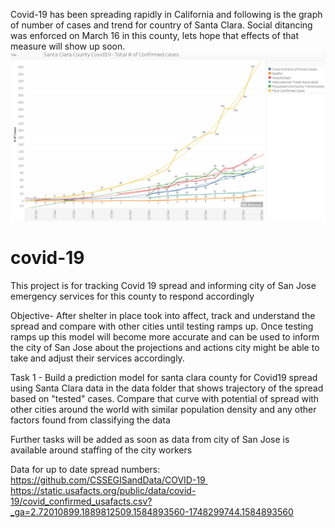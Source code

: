 Covid-19 has been spreading rapidly in California and following is the graph of number of cases and trend for country of Santa Clara.
Social ditancing was enforced on March 16 in this county, lets hope that effects of that measure will show up soon.
![image](SantaClaraActual.PNG)



# covid-19
This project is for tracking Covid 19 spread and informing city of San Jose emergency services for this county to respond accordingly

Objective- After shelter in place took into affect, track and understand the spread and compare with other cities until testing ramps up. Once testing ramps up this model will become more accurate and can be used to inform the city of San Jose about the projections and actions city might be able to take and adjust their services accordingly.

Task 1 -
Build a prediction model for santa clara county for Covid19 spread using Santa Clara data in the data folder that shows trajectory of the spread based on "tested" cases. Compare that curve with potential of spread with other cities around the world with similar population density and any other factors found from classifying the data


Further tasks will be added as soon as data from city of San Jose is available around staffing of the city workers

Data for up to date spread numbers:
https://github.com/CSSEGISandData/COVID-19 
https://static.usafacts.org/public/data/covid-19/covid_confirmed_usafacts.csv?_ga=2.72010899.1889812509.1584893560-1748299744.1584893560

